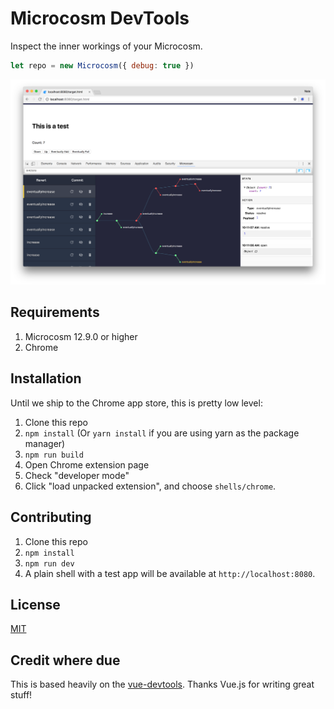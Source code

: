 # Microcosm DevTools

Inspect the inner workings of your Microcosm.

```javascript
let repo = new Microcosm({ debug: true })
```

![Demo](./assets/screenshot.png)

## Requirements

1. Microcosm 12.9.0 or higher
2. Chrome

## Installation

Until we ship to the Chrome app store, this is pretty low level:

1. Clone this repo
2. `npm install` (Or `yarn install` if you are using yarn as the package manager)
3. `npm run build`
4. Open Chrome extension page
5. Check "developer mode"
6. Click "load unpacked extension", and choose `shells/chrome`.

## Contributing

1. Clone this repo
2. `npm install`
3. `npm run dev`
4. A plain shell with a test app will be available at `http://localhost:8080`.

## License

[MIT](http://opensource.org/licenses/MIT)

## Credit where due

This is based heavily on the [vue-devtools](https://github.com/vuejs/vue-devtools). Thanks Vue.js for writing great stuff!
